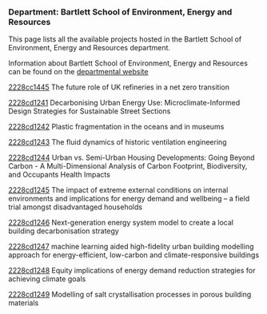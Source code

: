 ### Department: Bartlett School of Environment, Energy and Resources

This page lists all the available projects hosted in the Bartlett School of Environment, Energy and Resources department.

Information about Bartlett School of Environment, Energy and Resources can be found on the [departmental website](https://www.ucl.ac.uk/bartlett/bartlett-school-environment-energy-and-resources)

[2228cc1445](../projects/2228cc1445.md) The future role of UK refineries in a net zero transition

[2228cd1241](../projects/2228cd1241.md) Decarbonising Urban Energy Use: Microclimate-Informed Design Strategies for Sustainable Street Sections

[2228cd1242](../projects/2228cd1242.md) Plastic fragmentation in the oceans and in museums

[2228cd1243](../projects/2228cd1243.md) The fluid dynamics of historic ventilation engineering

[2228cd1244](../projects/2228cd1244.md) Urban vs. Semi-Urban Housing Developments: Going Beyond Carbon - A Multi-Dimensional Analysis of Carbon Footprint, Biodiversity, and Occupants Health Impacts

[2228cd1245](../projects/2228cd1245.md) The impact of extreme external conditions on internal environments and implications for energy demand and wellbeing – a field trial amongst disadvantaged households

[2228cd1246](../projects/2228cd1246.md) Next-generation energy system model to create a local building decarbonisation strategy

[2228cd1247](../projects/2228cd1247.md) machine learning aided high-fidelity urban building modelling approach for energy-efficient, low-carbon and climate-responsive buildings

[2228cd1248](../projects/2228cd1248.md) Equity implications of energy demand reduction strategies for achieving climate goals

[2228cd1249](../projects/2228cd1249.md) Modelling of salt crystallisation processes in porous building materials

